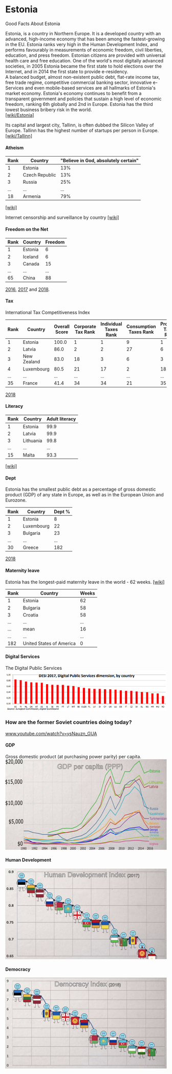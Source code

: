 # Estonia
Good Facts About Estonia

Estonia, is a country in Northern Europe. It is a developed country with an advanced, high-income economy that has been among the fastest-growing in the EU. Estonia ranks very high in the Human Development Index, and performs favourably in measurements of economic freedom, civil liberties, education, and press freedom. Estonian citizens are provided with universal health care and free education. One of the world's most digitally advanced societies, in 2005 Estonia became the first state to hold elections over the Internet, and in 2014 the first state to provide e-residency.  
A balanced budget, almost non-existent public debt, flat-rate income tax, free trade regime, competitive commercial banking sector, innovative e-Services and even mobile-based services are all hallmarks of Estonia's market economy.
Estonia's economy continues to benefit from a transparent government and policies that sustain a high level of economic freedom, ranking 6th globally and 2nd in Europe. Estonia has the third lowest business bribery risk in the world.  
[[wiki/Estonia]](https://en.wikipedia.org/wiki/Estonia)  

Its capital and largest city, Tallinn, is often dubbed the Silicon Valley of Europe. Tallinn has the highest number of startups per person in Europe.  
[[wiki/Tallinn]](https://en.wikipedia.org/wiki/Tallinn)



#### Atheism
Rank|Country|"Believe in God, absolutely certain"
---|---|---
1|Estonia|13%
2|Czech Republic|13%
3|Russia|25%
...|...|...
18|Armenia|79%
  
[[wiki]](https://en.wikipedia.org/wiki/Demographics_of_atheism)


Internet censorship and surveillance by country
[[wiki]](https://en.wikipedia.org/wiki/Internet_censorship_and_surveillance_by_country)

#### Freedom on the Net
Rank|Country|Freedom
---|---|---
1|Estonia|6
2|Iceland|6
3|Canada|15
...|...|...
65|China|88

[2016](https://freedomhouse.org/report/freedom-net/freedom-net-2016), [2017](https://freedomhouse.org/report/table-country-scores-fotn-2017) and [2018](https://freedomhouse.org/report/freedom-net/freedom-net-2018).

#### Tax
International Tax Competitiveness Index  

Rank|Country|Overall Score|Corporate Tax Rank|Individual Taxes Rank|Consumption Taxes Rank|Property Taxes Rank|International Tax Rules Rank
---|---|---|---|---|---|---|---
1|Estonia|100.0|1|1|9|1|6
2|Latvia|86.0|2|2|27|6|5
3|New Zealand|83.0|18|3|6|3|15
4|Luxembourg|80.5|21|17|2|18|1
...|...|...|...|...|...|...|...
35|France|41.4|34|34|21|35|24

[2018](https://taxfoundation.org/publications/international-tax-competitiveness-index/) 

#### Literacy

Rank|Country|Adult literacy
---|---|---
1|Estonia|99.9
2|Latvia|99.9
3|Lithuania|99.8
...|...|...
15|Malta|93.3

[[wiki]](https://en.wikipedia.org/wiki/List_of_countries_by_literacy_rate)


#### Dept
Estonia has the smallest public debt as a percentage of gross domestic product (GDP) of any state in Europe, as well as in the European Union and Eurozone.

Rank|Country|Dept %
---|---|---
1|Estonia|8
2|Luxembourg|22
3|Bulgaria|23
...|...|...
30|Greece|182

[2018](https://www.statista.com/statistics/269684/national-debt-in-eu-countries-in-relation-to-gross-domestic-product-gdp/)

#### Maternity leave
Estonia has the longest-paid maternity leave in the world - 62 weeks. [[wiki]](https://en.wikipedia.org/wiki/Parental_leave)  

Rank|Country|Weeks
---|---|---
1|Estonia|62
2|Bulgaria|58
3|Croatia|58
...|...|...
...|mean|16
...|...|...
182|United States of America|0

#### Digital Services
The Digital Public Services  
![](images/digital.png)

### How are the former Soviet countries doing today?
www.youtube.com/watch?v=ysNauzn_GUA

#### GDP
Gross domestic product (at purchasing power parity) per capita.
![](images/GDP.png)

#### Human Development
![](images/human.png)

#### Democracy
![](images/democracy.png)
